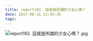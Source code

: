 ```yaml
---
title: report192. 這就是所謂的少女心嗎？
date: 2017-08-31 22:43:35
tags:
---
```

![report192.  這就是所謂的少女心嗎？.jpg](https://i.loli.net/2017/09/15/59bbb9926768f.jpg)